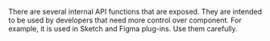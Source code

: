 There are several internal API functions that are exposed. They are intended to be used by developers that need more control over component. For example, it is used in Sketch and Figma plug-ins. Use them carefully.
